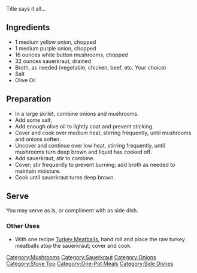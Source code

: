 Title says it all...

## Ingredients

-   1 medium yellow onion, chopped
-   1 medium purple onion, chopped
-   16 ounces white button mushrooms, chopped
-   32 ounces sauerkraut, drained
-   Broth, as needed (vegetable, chicken, beef, etc. Your choice)
-   Salt
-   Olive Oil

## Preparation

-   In a large skillet, combine onions and mushrooms.
-   Add some salt.
-   Add enough olive oil to lightly coat and prevent sticking.
-   Cover and cook over medium heat, stirring frequently, until
    mushrooms and onions soften.
-   Uncover and continue over low heat, stirring frequently, until
    mushrooms turn deep brown and liquid has cooked off.
-   Add sauerkraut; stir to combine.
-   Cover; stir frequently to prevent burning; add broth as needed to
    maintain moisture.
-   Cook until sauerkraut turns deep brown.

## Serve

You may serve as is, or compliment with as side dish.

### Other Uses

-   With one recipe [Turkey Meatballs](Turkey_Meatballs "wikilink"),
    hand roll and place the raw turkey meatballs atop the sauerkraut;
    cover and cook.

[Category:Mushrooms](Category:Mushrooms "wikilink")
[Category:Sauerkraut](Category:Sauerkraut "wikilink")
[Category:Onions](Category:Onions "wikilink") [Category:Stove
Top](Category:Stove_Top "wikilink") [Category:One-Pot
Meals](Category:One-Pot_Meals "wikilink") [Category:Side
Dishes](Category:Side_Dishes "wikilink")